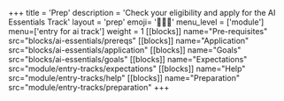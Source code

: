 +++
title = 'Prep'
description = 'Check your eligibility and apply for the AI Essentials Track'
layout = 'prep'
emoji= '🧑🏾‍💻'
menu_level = ['module']
menu=['entry for ai track']
weight = 1
[[blocks]]
name="Pre-requisites"
src="blocks/ai-essentials/prereqs"
[[blocks]]
name="Application"
src="blocks/ai-essentials/application"
[[blocks]]
name="Goals"
src="blocks/ai-essentials/goals"
[[blocks]]
name="Expectations"
src="module/entry-tracks/expectations"
[[blocks]]
name="Help"
src="module/entry-tracks/help"
[[blocks]]
name="Preparation"
src="module/entry-tracks/preparation"
+++
